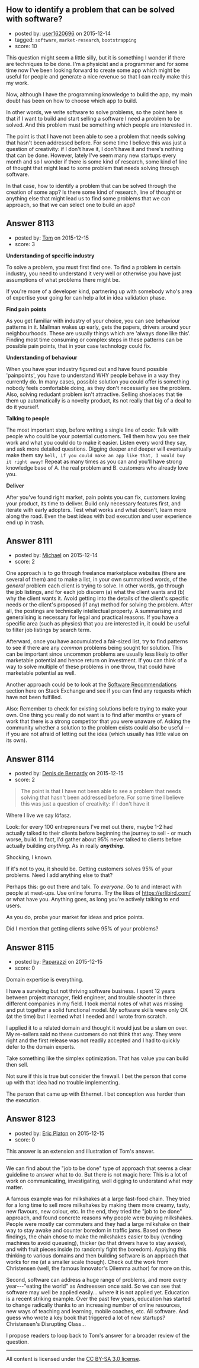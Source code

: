 ## How to identify a problem that can be solved with software?

- posted by: [user1620696](https://stackexchange.com/users/1777122/user1620696) on 2015-12-14
- tagged: `software`, `market-research`, `bootstrapping`
- score: 10

This question might seem a little silly, but it is something I wonder if there are techniques to be done. I'm a physicist and a programmer and for some time now I've been looking forward to create some app which might be useful for people and generate a nice revenue so that I can really make this my work.

Now, although I have the programming knowledge to build the app, my main doubt has been on how to choose which app to build.

In other words, we write software to solve problems, so the point here is that if I want to build and start selling a software I need a problem to be solved. And this problem must be something which people are interested in.

The point is that I have not been able to see a problem that needs solving that hasn't been addressed before. For some time I believe this was just a question of creativity: if I don't have it, I don't have it and there's nothing that can be done. However, lately I've seem many new startups every month and so I wonder if there is some kind of research, some kind of line of thought that might lead to some problem that needs solving through software.

In that case, how to identify a problem that can be solved through the creation of some app? Is there some kind of research, line of thought or anything else that might lead us to find some problems that we can approach, so that we can select one to build an app?


## Answer 8113

- posted by: [Tom](https://stackexchange.com/users/1841165/tom) on 2015-12-15
- score: 3

**Understanding of specific industry**

To solve a problem, you must first find one. To find a problem in certain industry, you need to understand it very well or otherwise you have just assumptions of what problems there might be. 

If you're more of a developer kind, partnering up with somebody who's area of expertise your going for can help a lot in idea validation phase. 

**Find pain points**

As you get familiar with industry of your choice, you can see behaviour patterns in it. Mailman wakes up early, gets the papers, drivers around your neighbourhoods. These are usually things which are 'always done like this'. Finding most time consuming or complex steps in these patterns can be possible pain points, that in your case technology could fix.

**Understanding of behaviour**

When you have your industry figured out and have found possible 'painpoints', you have to understand WHY people behave in a way they currently do. In many cases, possible solution you could offer is something nobody feels comfortable doing, as they don't necessarily see the problem. Also, solving redudant problem isn't attractive. Selling shoelaces that tie them up automatically is a novelty product, its not really that big of a deal to do it yourself. 

**Talking to people**

The most important step, before writing a single line of code: Talk with people who could be your potential customers. Tell them how you see their work and what you could do to make it easier. Listen every word they say, and ask more detailed questions. Digging deeper and deeper will eventually make them say `hell, if you could make an app like that, I would buy it right away!` Repeat as many times as you can and you'll have strong knowledge base of A. the real problem and B. customers who already love you.

**Deliver**

After you've found right market, pain points you can fix, customers loving your product, its time to deliver. Build only necessary features first, and iterate with early adopters. Test what works and what doesn't, learn more along the road. Even the best ideas with bad execution and user experience end up in trash.


## Answer 8111

- posted by: [Michael](https://stackexchange.com/users/5660741/michael) on 2015-12-14
- score: 2

<p>One approach is to go through freelance marketplace websites (there are several of them) and to make a list, in your own summarised words, of the <em>general</em> problem each client is trying to solve. In other words, go through the job listings, and for each job discern (a) what the client wants and (b) why the client wants it. Avoid getting into the details of the client's specific needs or the client's proposed (if any) method for solving the problem. After all, the postings are technically intellectual property. A summarising and generalising is necessary for legal and practical reasons. If you have a specific area (such as physics) that you are interested in, it could be useful to filter job listings by search term.</p>

<p>Afterward, once you have accumulated a fair-sized list, try to find patterns to see if there are any <em>common</em> problems being sought for solution. This can be important since uncommon problems are usually less likely to offer marketable potential and hence return on investment. If you can think of a way to solve multiple of these problems in one throw, that could have marketable potential as well.</p>

<p>Another approach could be to look at the <a href="https://softwarerecs.stackexchange.com/">Software Recommendations</a> section here on Stack Exchange and see if you can find any requests which have not been fulfilled.</p>

<p>Also: Remember to check for existing solutions before trying to make your own. One thing you really do not want is to find after months or years of work that there is a strong competitor that you were unaware of. Asking the community whether a solution to the problem exists could also be useful -- if you are not afraid of letting out the idea (which usually has little value on its own).</p>



## Answer 8114

- posted by: [Denis de Bernardy](https://stackexchange.com/users/182468/denis-de-bernardy) on 2015-12-15
- score: 2

> The point is that I have not been able to see a problem that needs solving that hasn't been addressed before. For some time I believe this was just a question of creativity: if I don't have it

Where I live we say lófasz.

Look: for every 100 entrepreneurs I've met out there, maybe 1-2 had actually talked to their clients before beginning the journey to sell - or much worse, build. In fact, I'd gather about 95% never talked to clients before actually building _anything_. As in really **_anything_**.

Shocking, I known.

If it's not to you, it should be. Getting customers solves 95% of your problems. Need I add anything else to that?

Perhaps this: go out there and talk. To _everyone_. Go to and interact with people at meet-ups. Use online forums. Try the likes of https://erlibird.com/ or what have you. Anything goes, as long you're actively talking to end users.

As you do, probe your market for ideas and price points.

Did I mention that getting clients solve 95% of your problems?


## Answer 8115

- posted by: [Paparazzi](https://stackexchange.com/users/300272/paparazzi) on 2015-12-15
- score: 0

Domain expertise is everything. 

I have a surviving but not thriving software business.  I spent 12 years between project manager, field engineer, and trouble shooter in three different companies in my field.  I took mental notes of what was missing and put together a solid functional model.  My software skills were only OK (at the time) but I learned what I needed and I wrote from scratch.   

I applied it to a related domain and thought it would just be a slam on over.  My re-sellers said no these customers do not think that way.  They were right and the first release was not readily accepted and I had to quickly defer to the domain experts.  

Take something like the simplex optimization.  That has value you can build then sell.  

Not sure if this is true but consider the firewall.  I bet the person that come up with that idea had no trouble implementing.  

The person that came up with Ethernet.  I bet conception was harder than the execution.  


 


## Answer 8123

- posted by: [Eric Platon](https://stackexchange.com/users/1533/eric-platon) on 2015-12-15
- score: 0

This answer is an extension and illustration of Tom's answer.

---

We can find about the "job to be done" type of approach that seems a clear guideline to answer what to do. But there is not magic here: This is a lot of work on communicating, investigating, well digging to understand what *may* matter.

A famous example was for milkshakes at a large fast-food chain. They tried for a long time to sell more milkshakes by making them more creamy, tasty, new flavours, new colour, etc. In the end, they tried the "job to be done" approach, and found concrete reasons why people were buying milkshakes. People were mostly car commuters and they had a large milkshake on their way to stay awake and counter boredom in traffic jams. Based on these findings, the chain chose to make the milkshakes easier to buy (vending machines to avoid queueing), thicker (so that drivers have to stay awake), and with fruit pieces inside (to randomly fight the boredom). Applying this thinking to various domains and then building software is an approach that works for me (at a smaller scale though). Check out the work from Christensen (well, the famous Innovator's Dilemma author) for more on this.

Second, software can address a huge range of problems, and more every year---"eating the world" as Andreessen once said. So we can see that software may well be applied easily... where it is not applied yet. Education is a recent striking example. Over the past few years, education has started to change radically thanks to an increasing number of online resources, new ways of teaching and learning, mobile coaches, etc. All software. And guess who wrote a key book that triggered a lot of new startups? Christensen's Disrupting Class...

I propose readers to loop back to Tom's answer for a broader review of the question.




---

All content is licensed under the [CC BY-SA 3.0 license](https://creativecommons.org/licenses/by-sa/3.0/).

